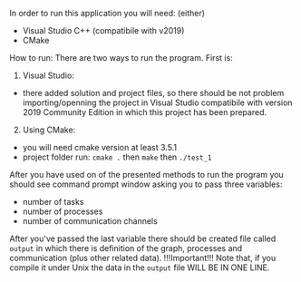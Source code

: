 In order to run this application you will need:
(either)
- Visual Studio C++ (compatibile with v2019)
- CMake

How to run:
There are two ways to run the program. First is:
1. Visual Studio:
- there added solution and project files, so there should be not problem importing/openning the project in Visual Studio compatibile with version 2019 Community Edition in which this project has been prepared.

2. Using CMake:
- you will need cmake version at least 3.5.1 
- project folder run:
`cmake .`
then
`make`
then
`./test_1`

After you have used on of the presented methods to run the program you should see command prompt window asking you to pass three variables:
- number of tasks
- number of processes
- number of communication channels

After you've passed the last variable there should be created file called `output` in which there is definition of the graph, processes and communication (plus other related data).
!!!Important!!! Note that, if you compile it under Unix the data in the `output` file WILL BE IN ONE LINE.